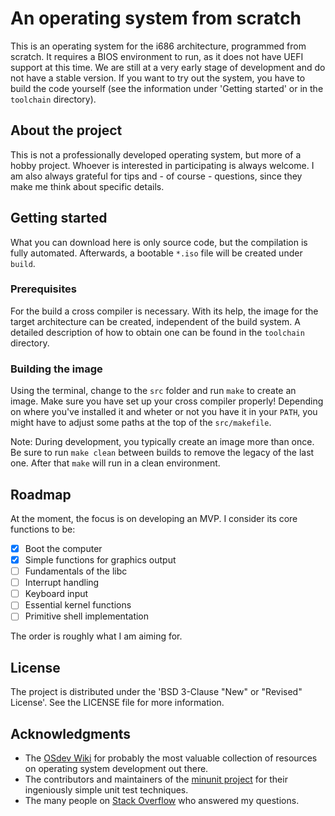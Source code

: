 # An operating system from scratch

This is an operating system for the i686 architecture, programmed from scratch. It requires a BIOS environment to run, as it does not have UEFI support at this time. We are still at a very early stage of development and do not have a stable version. If you want to try out the system, you have to build the code yourself (see the information under 'Getting started' or in the `toolchain` directory).

## About the project

This is not a professionally developed operating system, but more of a hobby project. Whoever is interested in participating is always welcome. I am also always grateful for tips and - of course - questions, since they make me think about specific details.

## Getting started

What you can download here is only source code, but the compilation is fully automated. Afterwards, a bootable `*.iso` file will be created under `build`.  

### Prerequisites

For the build a cross compiler is necessary. With its help, the image for the target architecture can be created, independent of the build system. A detailed description of how to obtain one can be found in the `toolchain` directory. 

### Building the image

Using the terminal, change to the `src` folder and run `make` to create an image. Make sure you have set up your cross compiler properly! Depending on where you've installed it and wheter or not you have it in your `PATH`, you might have to adjust some paths at the top of the `src/makefile`.

Note: During development, you typically create an image more than once. Be sure to run `make clean` between builds to remove the legacy of the last one. After that `make` will run in a clean environment.

## Roadmap

At the moment, the focus is on developing an MVP. I consider its core functions to be:
- [x] Boot the computer
- [x] Simple functions for graphics output
- [ ] Fundamentals of the libc
- [ ] Interrupt handling
- [ ] Keyboard input
- [ ] Essential kernel functions
- [ ] Primitive shell implementation

The order is roughly what I am aiming for.

## License

The project is distributed under the 'BSD 3-Clause "New" or "Revised" License'. See the LICENSE file for more information.

## Acknowledgments

- The [OSdev Wiki](https://wiki.osdev.org/Main_Page) for probably the most valuable collection of resources on operating system development out there.
- The contributors and maintainers of the [minunit project](https://github.com/siu/minunit) for their ingeniously simple unit test techniques.
- The many people on [Stack Overflow](https://stackoverflow.com/) who answered my questions.

